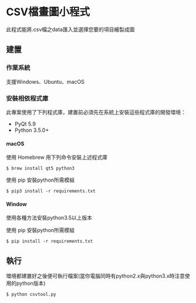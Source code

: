 # CSV檔畫圖小程式

此程式能將.csv檔之data匯入並選擇您要的項目繪製成圖

## 建置

### 作業系統

支援Windows、Ubuntu、macOS

### 安裝相依程式庫

此專案使用了下列程式庫，建置前必須先在系統上安裝這些程式庫的開發環境：

- PyQt 5.9
- Python 3.5.0+

#### macOS

使用 Homebrew 用下列命令安裝上述程式庫

    $ brew install qt5 python3

使用 pip 安裝python所需模組
    
    $ pip3 install -r requirements.txt

#### Window

使用各種方法安裝python3.5以上版本

使用 pip 安裝python所需模組

    $ pip install -r requirements.txt


## 執行

環境都建置好之後便可執行檔案(當你電腦同時有python2.x與python3.x時注意使用的python版本)

    $ python csvtool.py
